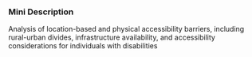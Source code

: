 ### Mini Description

Analysis of location-based and physical accessibility barriers, including rural-urban divides, infrastructure availability, and accessibility considerations for individuals with disabilities
